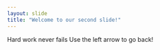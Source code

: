 ```yaml
---
layout: slide
title: "Welcome to our second slide!"
---
```

Hard work never fails
Use the left arrow to go back!
